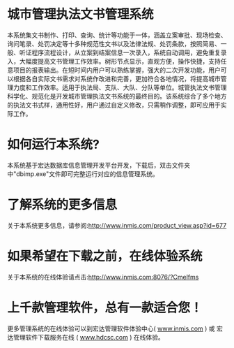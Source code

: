 # 城市管理执法文书管理系统

本系统集文书制作、打印、查询、统计等功能于一体，涵盖立案审批、现场检查、询问笔录、处罚决定等十多种规范性文书以及法律法规、处罚条款，按照简易、一般、听证程序流程设计，从立案到结案信息一次录入，系统自动调用，避免重复录入，大幅度提高文书管理工作效率。树形节点显示，直观方便，操作快捷，支持任意项目的报表输出。在短时间内用户可以熟练掌握，强大的二次开发功能，用户可以根据各自实际文书需求对系统作改进和完善，更加符合各地情况，将提高城市管理力度和工作效率。适用于执法局、支队、大队、分队等单位。城管执法文书管理科学化、规范化是开发城市管理执法文书系统的最终目的。该系统综合了多个地方的执法文书式样，通用性好，用户通过自定义修改，只需稍作调整，即可应用于实际工作。


# 如何运行本系统?

本系统基于宏达数据库信息管理开发平台开发，下载后，双击文件夹中"dbimp.exe"文件即可完整运行对应的信息管理系统。

# 了解系统的更多信息

关于本系统更多信息，请参阅:http://www.inmis.com/product_view.asp?id=677

# 如果希望在下载之前，在线体验系统

关于本系统的在线体验请点击:http://www.inmis.com:8076/?Cmelfms

# 上千款管理软件，总有一款适合您！

更多管理系统的在线体验可以到宏达管理软件体验中心( www.inmis.com ) 或 宏达管理软件下载服务在线 ( www.hdcsc.com ) 在线体验。

